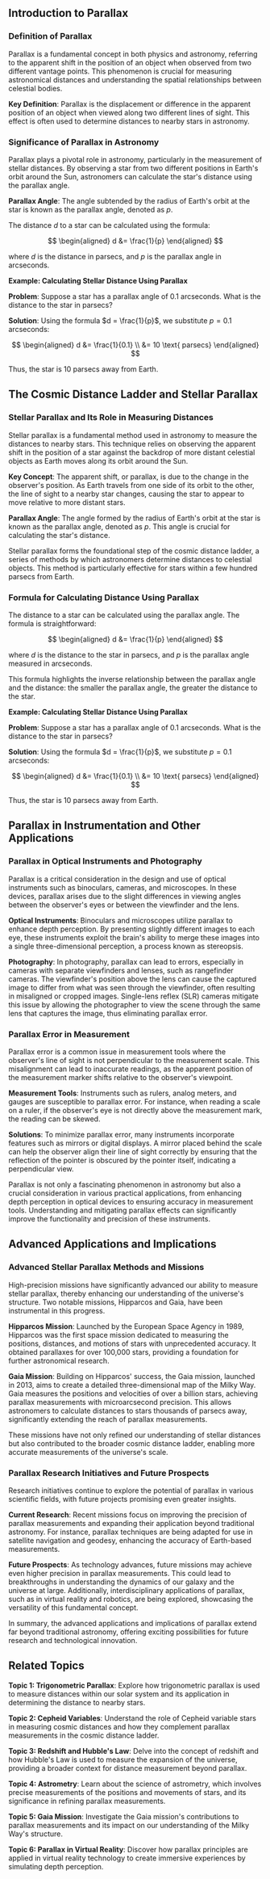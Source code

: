 ## Introduction to Parallax

### Definition of Parallax

Parallax is a fundamental concept in both physics and astronomy, referring to the apparent shift in the position of an object when observed from two different vantage points. This phenomenon is crucial for measuring astronomical distances and understanding the spatial relationships between celestial bodies.

**Key Definition**: Parallax is the displacement or difference in the apparent position of an object when viewed along two different lines of sight. This effect is often used to determine distances to nearby stars in astronomy.

### Significance of Parallax in Astronomy

Parallax plays a pivotal role in astronomy, particularly in the measurement of stellar distances. By observing a star from two different positions in Earth's orbit around the Sun, astronomers can calculate the star's distance using the parallax angle.

**Parallax Angle**: The angle subtended by the radius of Earth's orbit at the star is known as the parallax angle, denoted as $p$.

The distance $d$ to a star can be calculated using the formula:

$$
\begin{aligned}
d &= \frac{1}{p}
\end{aligned}
$$

where $d$ is the distance in parsecs, and $p$ is the parallax angle in arcseconds.

<div class="example-box" style="clear: both;">

**Example: Calculating Stellar Distance Using Parallax**

**Problem**: Suppose a star has a parallax angle of 0.1 arcseconds. What is the distance to the star in parsecs?

**Solution**: Using the formula $d = \frac{1}{p}$, we substitute $p = 0.1$ arcseconds:

$$
\begin{aligned}
d &= \frac{1}{0.1} \\
&= 10 \text{ parsecs}
\end{aligned}
$$

Thus, the star is 10 parsecs away from Earth.

</div>

## The Cosmic Distance Ladder and Stellar Parallax

### Stellar Parallax and Its Role in Measuring Distances

Stellar parallax is a fundamental method used in astronomy to measure the distances to nearby stars. This technique relies on observing the apparent shift in the position of a star against the backdrop of more distant celestial objects as Earth moves along its orbit around the Sun.

**Key Concept**: The apparent shift, or parallax, is due to the change in the observer's position. As Earth travels from one side of its orbit to the other, the line of sight to a nearby star changes, causing the star to appear to move relative to more distant stars.

**Parallax Angle**: The angle formed by the radius of Earth's orbit at the star is known as the parallax angle, denoted as $p$. This angle is crucial for calculating the star's distance.

Stellar parallax forms the foundational step of the cosmic distance ladder, a series of methods by which astronomers determine distances to celestial objects. This method is particularly effective for stars within a few hundred parsecs from Earth.

### Formula for Calculating Distance Using Parallax

The distance to a star can be calculated using the parallax angle. The formula is straightforward:

$$
\begin{aligned}
d &= \frac{1}{p}
\end{aligned}
$$

where $d$ is the distance to the star in parsecs, and $p$ is the parallax angle measured in arcseconds.

This formula highlights the inverse relationship between the parallax angle and the distance: the smaller the parallax angle, the greater the distance to the star.

<div class="example-box" style="clear: both;">

**Example: Calculating Stellar Distance Using Parallax**

**Problem**: Suppose a star has a parallax angle of 0.1 arcseconds. What is the distance to the star in parsecs?

**Solution**: Using the formula $d = \frac{1}{p}$, we substitute $p = 0.1$ arcseconds:

$$
\begin{aligned}
d &= \frac{1}{0.1} \\
&= 10 \text{ parsecs}
\end{aligned}
$$

Thus, the star is 10 parsecs away from Earth.

</div>

## Parallax in Instrumentation and Other Applications

### Parallax in Optical Instruments and Photography

Parallax is a critical consideration in the design and use of optical instruments such as binoculars, cameras, and microscopes. In these devices, parallax arises due to the slight differences in viewing angles between the observer's eyes or between the viewfinder and the lens.

**Optical Instruments**: Binoculars and microscopes utilize parallax to enhance depth perception. By presenting slightly different images to each eye, these instruments exploit the brain's ability to merge these images into a single three-dimensional perception, a process known as stereopsis.

**Photography**: In photography, parallax can lead to errors, especially in cameras with separate viewfinders and lenses, such as rangefinder cameras. The viewfinder's position above the lens can cause the captured image to differ from what was seen through the viewfinder, often resulting in misaligned or cropped images. Single-lens reflex (SLR) cameras mitigate this issue by allowing the photographer to view the scene through the same lens that captures the image, thus eliminating parallax error.

### Parallax Error in Measurement

Parallax error is a common issue in measurement tools where the observer's line of sight is not perpendicular to the measurement scale. This misalignment can lead to inaccurate readings, as the apparent position of the measurement marker shifts relative to the observer's viewpoint.

**Measurement Tools**: Instruments such as rulers, analog meters, and gauges are susceptible to parallax error. For instance, when reading a scale on a ruler, if the observer's eye is not directly above the measurement mark, the reading can be skewed.

**Solutions**: To minimize parallax error, many instruments incorporate features such as mirrors or digital displays. A mirror placed behind the scale can help the observer align their line of sight correctly by ensuring that the reflection of the pointer is obscured by the pointer itself, indicating a perpendicular view.

Parallax is not only a fascinating phenomenon in astronomy but also a crucial consideration in various practical applications, from enhancing depth perception in optical devices to ensuring accuracy in measurement tools. Understanding and mitigating parallax effects can significantly improve the functionality and precision of these instruments.

## Advanced Applications and Implications

### Advanced Stellar Parallax Methods and Missions

High-precision missions have significantly advanced our ability to measure stellar parallax, thereby enhancing our understanding of the universe's structure. Two notable missions, Hipparcos and Gaia, have been instrumental in this progress.

**Hipparcos Mission**: Launched by the European Space Agency in 1989, Hipparcos was the first space mission dedicated to measuring the positions, distances, and motions of stars with unprecedented accuracy. It obtained parallaxes for over 100,000 stars, providing a foundation for further astronomical research.

**Gaia Mission**: Building on Hipparcos' success, the Gaia mission, launched in 2013, aims to create a detailed three-dimensional map of the Milky Way. Gaia measures the positions and velocities of over a billion stars, achieving parallax measurements with microarcsecond precision. This allows astronomers to calculate distances to stars thousands of parsecs away, significantly extending the reach of parallax measurements.

These missions have not only refined our understanding of stellar distances but also contributed to the broader cosmic distance ladder, enabling more accurate measurements of the universe's scale.

### Parallax Research Initiatives and Future Prospects

Research initiatives continue to explore the potential of parallax in various scientific fields, with future projects promising even greater insights.

**Current Research**: Recent missions focus on improving the precision of parallax measurements and expanding their application beyond traditional astronomy. For instance, parallax techniques are being adapted for use in satellite navigation and geodesy, enhancing the accuracy of Earth-based measurements.

**Future Prospects**: As technology advances, future missions may achieve even higher precision in parallax measurements. This could lead to breakthroughs in understanding the dynamics of our galaxy and the universe at large. Additionally, interdisciplinary applications of parallax, such as in virtual reality and robotics, are being explored, showcasing the versatility of this fundamental concept.

In summary, the advanced applications and implications of parallax extend far beyond traditional astronomy, offering exciting possibilities for future research and technological innovation.

<div style="clear: both;">

## Related Topics

<div class="related-topics">

**Topic 1: Trigonometric Parallax**: Explore how trigonometric parallax is used to measure distances within our solar system and its application in determining the distance to nearby stars.

**Topic 2: Cepheid Variables**: Understand the role of Cepheid variable stars in measuring cosmic distances and how they complement parallax measurements in the cosmic distance ladder.

**Topic 3: Redshift and Hubble's Law**: Delve into the concept of redshift and how Hubble's Law is used to measure the expansion of the universe, providing a broader context for distance measurement beyond parallax.

**Topic 4: Astrometry**: Learn about the science of astrometry, which involves precise measurements of the positions and movements of stars, and its significance in refining parallax measurements.

**Topic 5: Gaia Mission**: Investigate the Gaia mission's contributions to parallax measurements and its impact on our understanding of the Milky Way's structure.

**Topic 6: Parallax in Virtual Reality**: Discover how parallax principles are applied in virtual reality technology to create immersive experiences by simulating depth perception.

</div>

</div>
